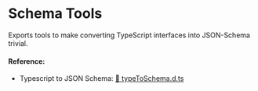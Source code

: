 # Schema Tools

Exports tools to make converting TypeScript interfaces into JSON-Schema trivial.

#### Reference:
- Typescript to JSON Schema: [:blue_book: typeToSchema.d.ts](build/typeToSchema.d.ts)

